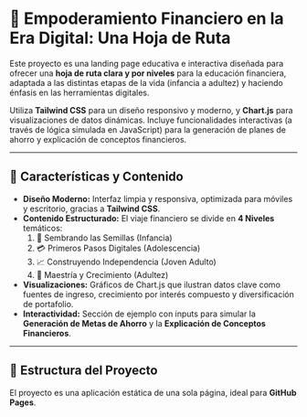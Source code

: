 # 🚀 Empoderamiento Financiero en la Era Digital: Una Hoja de Ruta

Este proyecto es una landing page educativa e interactiva diseñada para ofrecer una **hoja de ruta clara y por niveles** para la educación financiera, adaptada a las distintas etapas de la vida (infancia a adultez) y haciendo énfasis en las herramientas digitales.

Utiliza **Tailwind CSS** para un diseño responsivo y moderno, y **Chart.js** para visualizaciones de datos dinámicas. Incluye funcionalidades interactivas (a través de lógica simulada en JavaScript) para la generación de planes de ahorro y explicación de conceptos financieros.

***

## 🌟 Características y Contenido

* **Diseño Moderno:** Interfaz limpia y responsiva, optimizada para móviles y escritorio, gracias a **Tailwind CSS**.
* **Contenido Estructurado:** El viaje financiero se divide en **4 Niveles** temáticos:
    1.  🌱 Sembrando las Semillas (Infancia)
    2.  💳 Primeros Pasos Digitales (Adolescencia)
    3.  📈 Construyendo Independencia (Joven Adulto)
    4.  🚀 Maestría y Crecimiento (Adultez)
* **Visualizaciones:** Gráficos de Chart.js que ilustran datos clave como fuentes de ingreso, crecimiento por interés compuesto y diversificación de portafolio.
* **Interactividad:** Sección de ejemplo con inputs para simular la **Generación de Metas de Ahorro** y la **Explicación de Conceptos Financieros**.

***

## 📁 Estructura del Proyecto

El proyecto es una aplicación estática de una sola página, ideal para **GitHub Pages**.
